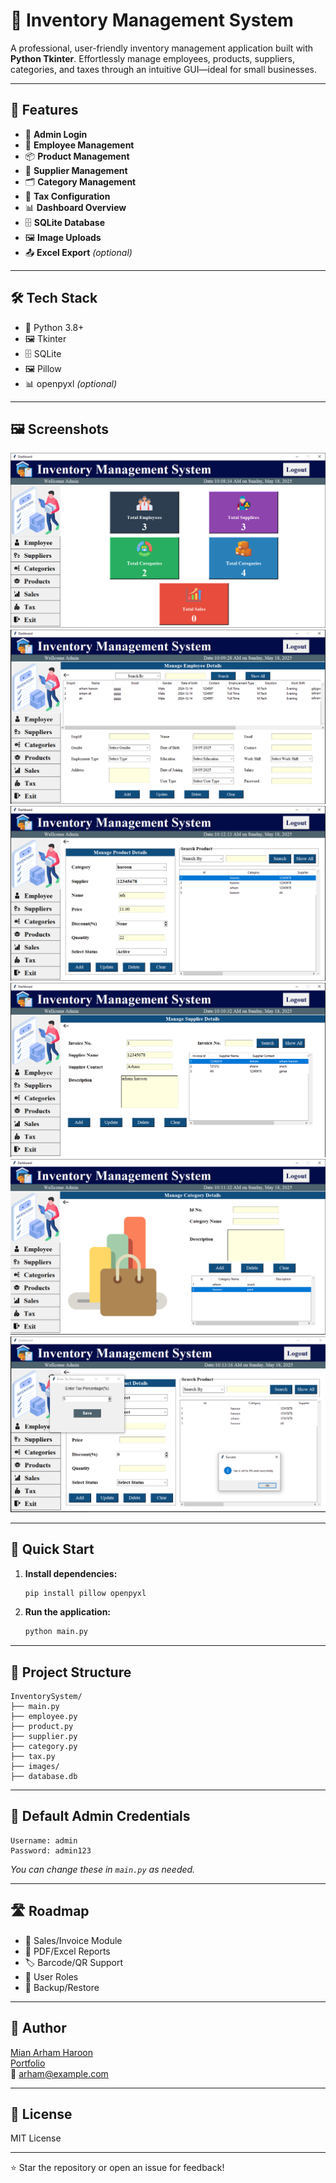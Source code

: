 # 🛒 Inventory Management System

A professional, user-friendly inventory management application built with **Python Tkinter**. Effortlessly manage employees, products, suppliers, categories, and taxes through an intuitive GUI—ideal for small businesses.

---

## 🚩 Features

- 🔐 **Admin Login**
- 👥 **Employee Management**
- 📦 **Product Management**
- 🏢 **Supplier Management**
- 🗂️ **Category Management**
- 💸 **Tax Configuration**
- 📊 **Dashboard Overview**
- 🗄️ **SQLite Database**
- 🖼️ **Image Uploads**
- 📤 **Excel Export** *(optional)*

---

## 🛠️ Tech Stack

- 🐍 Python 3.8+
- 🖼️ Tkinter
- 🗄️ SQLite
- 🖼️ Pillow
- 📊 openpyxl *(optional)*

---

## 🖼️ Screenshots

![Dashboard](ss_main_page.png)
![Employee](ss_manage_employee.png)
![Product](ss_manage_product.png)
![Supplier](ss_manage_supplier.png)
![Category](ss_manage_category.png)
![Tax](ss_tax_percentage.png)
 
---

## 🚀 Quick Start

1. **Install dependencies:**
    ```bash
    pip install pillow openpyxl
    ```
2. **Run the application:**
    ```bash
    python main.py
    ```

---

## 📁 Project Structure

```
InventorySystem/
├── main.py
├── employee.py
├── product.py
├── supplier.py
├── category.py
├── tax.py
├── images/
├── database.db
```

---

## 🔑 Default Admin Credentials

```
Username: admin
Password: admin123
```
*You can change these in `main.py` as needed.*

---

## 🛣️ Roadmap

- 🧾 Sales/Invoice Module
- 📄 PDF/Excel Reports
- 🏷️ Barcode/QR Support
- 👤 User Roles
- 💾 Backup/Restore

---

## 👤 Author

[Mian Arham Haroon](https://github.com/mian-arham-haroon)  
[Portfolio](https://mian-arham-haroon.github.io/arham_portfolio/)  
📧 arham@example.com

---

## 📄 License

MIT License

---

⭐ Star the repository or open an issue for feedback!
